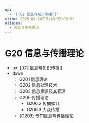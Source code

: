 ```yaml
---
up:
  - "[[G2 信息与知识传播]]"
ctime: 2025-03-24T15:48:52+08:00
aliases:
  - 信息与传播理论
---
```


# G20 信息与传播理论

- up: [[G2 信息与知识传播]]
- down:	
	- G201 信息理论
	- G202 信息处理技术
	- G203 信息资源及其管理
	- G206 传播理论
		- G206.2 传播媒介
		- G206.3 大众传播
	- {G209} 专门信息与传播理论
	

